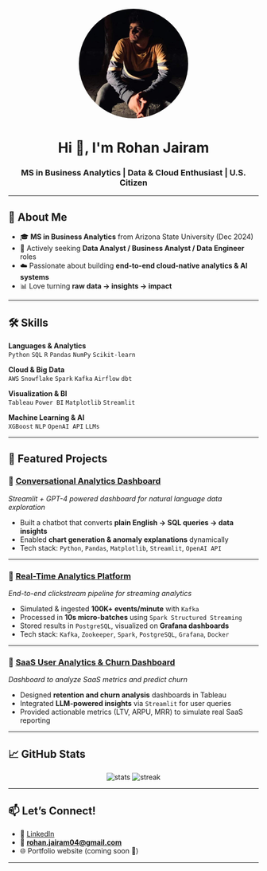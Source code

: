 <!-- Banner (optional – you can design one on Canva and host it here) -->
<p align="center">
  <img src="https://github.com/rohanj12/rohanj12/blob/main/ProfilePic.jpg?raw=true" width="220" style="border-radius:50%">
</p>

<h1 align="center">Hi 👋, I'm Rohan Jairam</h1>
<h3 align="center">MS in Business Analytics | Data & Cloud Enthusiast | U.S. Citizen</h3>

---

## 🚀 About Me  
- 🎓 **MS in Business Analytics** from Arizona State University (Dec 2024)  
- 💼 Actively seeking **Data Analyst / Business Analyst / Data Engineer** roles  
- ☁️ Passionate about building **end-to-end cloud-native analytics & AI systems**  
- 📊 Love turning **raw data → insights → impact**  

---

## 🛠️ Skills  

**Languages & Analytics**  
`Python` `SQL` `R` `Pandas` `NumPy` `Scikit-learn`  

**Cloud & Big Data**  
`AWS` `Snowflake` `Spark` `Kafka` `Airflow` `dbt`  

**Visualization & BI**  
`Tableau` `Power BI` `Matplotlib` `Streamlit`  

**Machine Learning & AI**  
`XGBoost` `NLP` `OpenAI API` `LLMs`  

---

## 📂 Featured Projects  

### 🔹 [Conversational Analytics Dashboard](https://github.com/rohanj12/conversational-analytics-dashboard)  
*Streamlit + GPT-4 powered dashboard for natural language data exploration*  
- Built a chatbot that converts **plain English → SQL queries → data insights**  
- Enabled **chart generation & anomaly explanations** dynamically  
- Tech stack: `Python`, `Pandas`, `Matplotlib`, `Streamlit`, `OpenAI API`  

---

### 🔹 [Real-Time Analytics Platform](https://github.com/rohanj12/realtime-analytics-pipeline)  
*End-to-end clickstream pipeline for streaming analytics*  
- Simulated & ingested **100K+ events/minute** with `Kafka`  
- Processed in **10s micro-batches** using `Spark Structured Streaming`  
- Stored results in `PostgreSQL`, visualized on **Grafana dashboards**  
- Tech stack: `Kafka`, `Zookeeper`, `Spark`, `PostgreSQL`, `Grafana`, `Docker`  

---

### 🔹 [SaaS User Analytics & Churn Dashboard](https://github.com/rohanj12/saas-user-analytics)  
*Dashboard to analyze SaaS metrics and predict churn*  
- Designed **retention and churn analysis** dashboards in Tableau  
- Integrated **LLM-powered insights** via `Streamlit` for user queries  
- Provided actionable metrics (LTV, ARPU, MRR) to simulate real SaaS reporting  

---

## 📈 GitHub Stats  

<p align="center">
  <img src="https://github-readme-stats.vercel.app/api?username=rohanj12&show_icons=true&theme=radical" alt="stats" width="48%">
  <img src="https://github-readme-streak-stats.herokuapp.com/?user=rohanj12&theme=radical" alt="streak" width="48%">
</p>

---

## 📫 Let’s Connect!  
- 💼 [LinkedIn](https://linkedin.com/in/rohanjairam)  
- 📧 **rohan.jairam04@gmail.com**  
- 🌐 Portfolio website (coming soon 🚀)  

---
